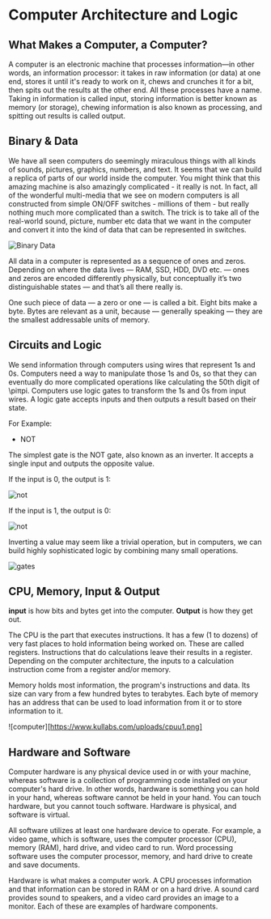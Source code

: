 # Computer Architecture and Logic

## What Makes a Computer, a Computer?

A computer is an electronic machine that processes information—in other words, an information processor: it takes in raw information (or data) at one end, stores it until it's ready to work on it, chews and crunches it for a bit, then spits out the results at the other end. All these processes have a name. Taking in information is called input, storing information is better known as memory (or storage), chewing information is also known as processing, and spitting out results is called output.

## Binary & Data

We have all seen computers do seemingly miraculous things with all kinds of sounds, pictures, graphics, numbers, and text. It seems that we can build a replica of parts of our world inside the computer. You might think that this amazing machine is also amazingly complicated - it really is not. In fact, all of the wonderful multi-media that we see on modern computers is all constructed from simple ON/OFF switches - millions of them - but really nothing much more complicated than a switch. The trick is to take all of the real-world sound, picture, number etc data that we want in the computer and convert it into the kind of data that can be represented in switches.

![Binary Data](https://homepage.cs.uri.edu/faculty/wolfe/book/images/R02/binary5.jpg)

All data in a computer is represented as a sequence of ones and zeros. Depending on where the data lives — RAM, SSD, HDD, DVD etc. — ones and zeros are encoded differently physically, but conceptually it’s two distinguishable states — and that’s all there really is.

One such piece of data — a zero or one — is called a bit. Eight bits make a byte. Bytes are relevant as a unit, because — generally speaking — they are the smallest addressable units of memory.


## Circuits and Logic

We send information through computers using wires that represent 1s and 0s. Computers need a way to manipulate those 1s and 0s, so that they can eventually do more complicated operations like calculating the 50th digit of \piπpi.
Computers use logic gates to transform the 1s and 0s from input wires. A logic gate accepts inputs and then outputs a result based on their state.

For Example:

- NOT

The simplest gate is the NOT gate, also known as an inverter. It accepts a single input and outputs the opposite value.

If the input is 0, the output is 1:

![not](https://cdn.kastatic.org/ka-perseus-images/ea2294995e72f4144524ac8425fbcb1fb0df0788.svg)

If the input is 1, the output is 0:

![not](https://cdn.kastatic.org/ka-perseus-images/c7b71f28c14da65a2491522f62a0be0c2210dfcf.svg)

Inverting a value may seem like a trivial operation, but in computers, we can build highly sophisticated logic by combining many small operations.

![gates](https://study.com/cimages/videopreview/videopreview-full/svx7r9dl2s.jpg)

## CPU, Memory, Input & Output

**input** is how bits and bytes get into the computer. **Output** is how they get out.

The CPU is the part that executes instructions. It has a few (1 to dozens) of very fast places to hold information being worked on. These are called registers. Instructions that do calculations leave their results in a register. Depending on the computer architecture, the inputs to a calculation instruction come from a register and/or memory.

Memory holds most information, the program's instructions and data. Its size can vary from a few hundred bytes to terabytes. Each byte of memory has an address that can be used to load information from it or to store information to it.

![computer][https://www.kullabs.com/uploads/cpuu1.png]

## Hardware and Software

Computer hardware is any physical device used in or with your machine, whereas software is a collection of programming code installed on your computer's hard drive. In other words, hardware is something you can hold in your hand, whereas software cannot be held in your hand. You can touch hardware, but you cannot touch software. Hardware is physical, and software is virtual.

All software utilizes at least one hardware device to operate. For example, a video game, which is software, uses the computer processor (CPU), memory (RAM), hard drive, and video card to run. Word processing software uses the computer processor, memory, and hard drive to create and save documents.

Hardware is what makes a computer work. A CPU processes information and that information can be stored in RAM or on a hard drive. A sound card provides sound to speakers, and a video card provides an image to a monitor. Each of these are examples of hardware components.



